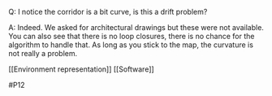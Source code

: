 Q: I notice the corridor is a bit curve, is this a drift problem?

A: Indeed. We asked for architectural drawings but these were not available. You can also see that there is no loop closures, there is no chance for the algorithm to handle that. As long as you stick to the map, the curvature is not really a problem.

[[Environment representation]]
[[Software]]

#P12 